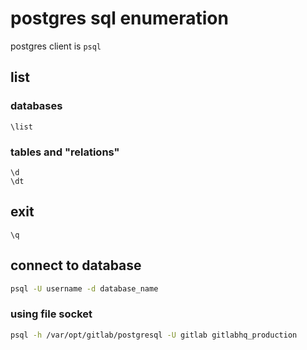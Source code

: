 # postgres sql enumeration
postgres client is `psql`

## list

### databases
```
\list
```

### tables and "relations"
```
\d
\dt
```

## exit
```
\q
```

## connect to database
```bash
psql -U username -d database_name
```

### using file socket
```bash
psql -h /var/opt/gitlab/postgresql -U gitlab gitlabhq_production
```
